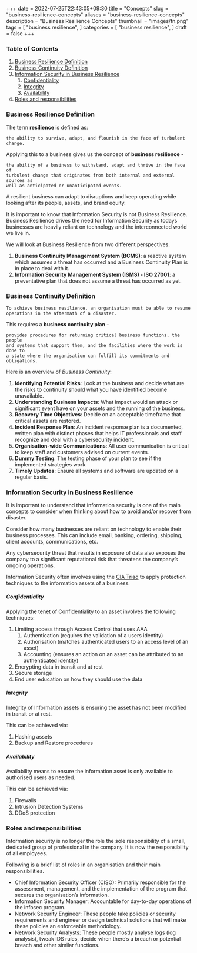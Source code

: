 +++
date = 2022-07-25T22:43:05+09:30
title = "Concepts"
slug = "business-resilience-concepts"
aliases = "business-resilience-concepts"
description = "Business Resilience Concepts"
thumbnail = "images/tn.png"
tags = [
    "business resilience",
]
categories = [
    "business resilience",
]
draft = false
+++

### Table of Contents

<!-- vim-markdown-toc GFM -->

1. [Business Resilience Definition](#business-resilience-definition)
1. [Business Continuity Definition](#business-continuity-definition)
1. [Information Security in Business Resilience](#information-security-in-business-resilience)
    1. [Confidentiality](#confidentiality)
    1. [Integrity](#integrity)
    1. [Availability](#availability)
1. [Roles and responsibilities](#roles-and-responsibilities)

<!-- vim-markdown-toc -->

### Business Resilience Definition

The term **resilience** is defined as:

    the ability to survive, adapt, and flourish in the face of turbulent change.

Applying this to a business gives us the concept of **business resilience** -

    the ability of a business to withstand, adapt and thrive in the face of
    turbulent change that originates from both internal and external sources as
    well as anticipated or unanticipated events.

A resilient business can adapt to disruptions and keep operating while looking
after its people, assets, and brand equity.

It is important to know that Information Security is not Business Resilience.
Business Resilience drives the need for Information Security as todays
businesses are heavily reliant on technology and the interconnected world we
live in.

We will look at Business Resilience from two different perspectives.

1. **Business Continuity Management System (BCMS)**: a reactive system which
   assumes a threat has occurred and a Business Continuity Plan is in place to
   deal with it.
1. **Information Security Management System (ISMS) - ISO 27001**: a preventative
   plan that does not assume a threat has occurred as yet.

### Business Continuity Definition

    To achieve business resilience, an organisation must be able to resume
    operations in the aftermath of a disaster.

This requires a **business continuity plan** -

    provides procedures for returning critical business functions, the people
    and systems that support them, and the facilities where the work is done to
    a state where the organisation can fulfill its commitments and obligations.

Here is an overview of *Business Continuity*:

1. **Identifying Potential Risks**: Look at the business and decide what are the
   risks to continuity should what you have identified become unavailable.
1. **Understanding Business Impacts**: What impact would an attack or
   significant event have on your assets and the running of the business.
1. **Recovery Time Objectives**: Decide on an acceptable timeframe that critical
   assets are restored.
1. **Incident Response Plan**: An incident response plan is a documented,
   written plan with distinct phases that helps IT professionals and staff
   recognize and deal with a cybersecurity incident.
1. **Organisation-wide Communications**: All user communication is critical to
   keep staff and customers advised on current events.
1. **Dummy Testing**: The testing phase of your plan to see if the implemented
   strategies work.
1. **Timely Updates**: Ensure all systems and software are updated on a regular
   basis.

### Information Security in Business Resilience

It is important to understand that information security is one of the main
concepts to consider when thinking about how to avoid and/or recover from
disaster.

Consider how many businesses are reliant on technology to enable their business
processes. This can include email, banking, ordering, shipping, client accounts,
communications, etc.

Any cybersecurity threat that results in exposure of data also exposes the
company to a significant reputational risk that threatens the company’s ongoing
operations.

Information Security often involves using the [CIA
Triad](https://tanducmai.com/blog/security/cia-triad/) to apply protection
techniques to the information assets of a business.

##### Confidentiality

Applying the tenet of Confidentiality to an asset involves the following techniques:

1. Limiting access through Access Control that uses AAA
    1. Authentication (requires the validation of a users identity)
    1. Authorisation (matches authenticated users to an access level of an
       asset)
    1. Accounting (ensures an action on an asset can be attributed to an
       authenticated identity)
1. Encrypting data in transit and at rest
1. Secure storage
1. End user education on how they should use the data

##### Integrity

Integrity of Information assets is ensuring the asset has not been modified in
transit or at rest.

This can be achieved via:

1. Hashing assets
1. Backup and Restore procedures

##### Availability

Availability means to ensure the information asset is only available to
authorised users as needed.

This can be achieved via:

1. Firewalls
1. Intrusion Detection Systems
1. DDoS protection

### Roles and responsibilities

Information security is no longer the role the sole responsibility of a small,
dedicated group of professional in the company. It is now the responsibility of
all employees.

Following is a brief list of roles in an organisation and their main
responsibilities.

- Chief Information Security Officer (CISO): Primarily responsible for the
  assessment, management, and the implementation of the program that secures the
  organisation’s information.
- Information Security Manager: Accountable for day-to-day operations of the
  infosec program.
- Network Security Engineer: These people take policies or security requirements
  and engineer or design technical solutions that will make these policies an
  enforceable methodology.
- Network Security Analysts: These people mostly analyse logs (log analysis),
  tweak IDS rules, decide when there’s a breach or potential breach and other
  similar functions.
